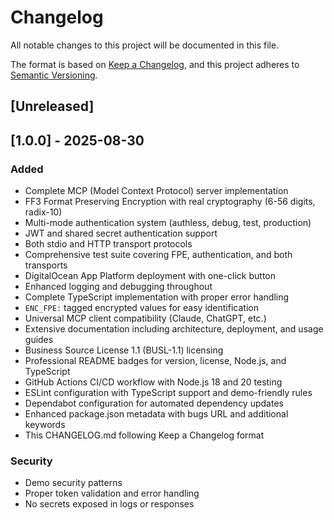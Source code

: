 # Changelog

All notable changes to this project will be documented in this file.

The format is based on [Keep a Changelog](https://keepachangelog.com/en/1.0.0/),
and this project adheres to [Semantic Versioning](https://semver.org/spec/v2.0.0.html).

## [Unreleased]

## [1.0.0] - 2025-08-30

### Added
- Complete MCP (Model Context Protocol) server implementation
- FF3 Format Preserving Encryption with real cryptography (6-56 digits, radix-10)
- Multi-mode authentication system (authless, debug, test, production)
- JWT and shared secret authentication support  
- Both stdio and HTTP transport protocols
- Comprehensive test suite covering FPE, authentication, and both transports
- DigitalOcean App Platform deployment with one-click button
- Enhanced logging and debugging throughout
- Complete TypeScript implementation with proper error handling
- `ENC_FPE:` tagged encrypted values for easy identification
- Universal MCP client compatibility (Claude, ChatGPT, etc.)
- Extensive documentation including architecture, deployment, and usage guides
- Business Source License 1.1 (BUSL-1.1) licensing
- Professional README badges for version, license, Node.js, and TypeScript
- GitHub Actions CI/CD workflow with Node.js 18 and 20 testing
- ESLint configuration with TypeScript support and demo-friendly rules
- Dependabot configuration for automated dependency updates
- Enhanced package.json metadata with bugs URL and additional keywords
- This CHANGELOG.md following Keep a Changelog format

### Security
- Demo security patterns
- Proper token validation and error handling
- No secrets exposed in logs or responses